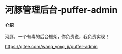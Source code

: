 # 河豚管理后台-puffer-admin

#### 介绍
河豚，一个有毒的后台框架，你负责说，我负责实现！

https://gitee.com/wang_yong_ji/puffer-admin
